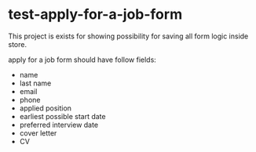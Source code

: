 # test-apply-for-a-job-form

This project is exists for showing possibility for saving all form logic inside store.

apply for a job form should have follow fields:

- name
- last name
- email
- phone
- applied position
- earliest possible start date
- preferred interview date
- cover letter
- CV
